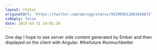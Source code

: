 ```yaml
---
layout: status
originalUrl: 'https://twitter.com/marcgg/status/582905812881948672'
isReply: false
date: 2015-03-31 14:02:30
---
```


One day I hope to see server side content generated by Ember and then displayed on the client with Angular. #thefuture #somuchbetter
